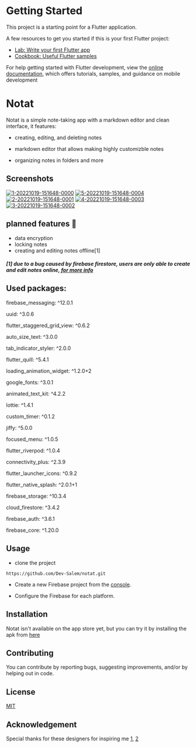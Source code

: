 
# Getting Started

This project is a starting point for a Flutter application.

A few resources to get you started if this is your first Flutter project:

- [Lab: Write your first Flutter app](https://docs.flutter.dev/get-started/codelab)
- [Cookbook: Useful Flutter samples](https://docs.flutter.dev/cookbook)

For help getting started with Flutter development, view the
[online documentation](https://docs.flutter.dev/), which offers tutorials,
samples, and guidance on mobile development

# Notat

 Notat is a simple note-taking app with a markdown editor and clean interface, it features: 

* creating, editing, and deleting notes

* markdown editor that allows making highly customizble notes

* organizing notes in folders and more

## Screenshots
<a href="https://ibb.co/3v31xpN"><img src="https://i.ibb.co/xYkhn1j/1-20221019-151648-0000.png" alt="1-20221019-151648-0000" border="0"></a>
<a href="https://ibb.co/TKgqFSC"><img src="https://i.ibb.co/q0rFPfZ/5-20221019-151648-0004.png" alt="5-20221019-151648-0004" border="0"></a>
<a href="https://ibb.co/gVPS1Lx"><img src="https://i.ibb.co/fvnkRzs/2-20221019-151648-0001.png" alt="2-20221019-151648-0001" border="0"></a>
<a href="https://ibb.co/Tkx1jsn"><img src="https://i.ibb.co/nbNBdFV/4-20221019-151648-0003.png" alt="4-20221019-151648-0003" border="0"></a>
<a href="https://ibb.co/ZT8cxWs"><img src="https://i.ibb.co/GP2CRcw/3-20221019-151648-0002.png" alt="3-20221019-151648-0002" border="0"></a>

## planned features 🌱

* data encryption
* locking notes
* creating and editing notes offline[1]
##### [1] due to a bug caused by firebase firestore, users are only able to create and edit notes online, [for more info](https://community.flutterflow.io/c/discuss-and-get-help/navigate-action-not-working-if-device-offline)

## Used packages:
 firebase_messaging: ^12.0.1 

uuid: ^3.0.6 

flutter_staggered_grid_view: ^0.6.2 

auto_size_text: ^3.0.0 

tab_indicator_styler: ^2.0.0 

flutter_quill: ^5.4.1 

loading_animation_widget: ^1.2.0+2 

google_fonts: ^3.0.1 

animated_text_kit: ^4.2.2

lottie: ^1.4.1

custom_timer: ^0.1.2

jiffy: ^5.0.0

focused_menu: ^1.0.5 

flutter_riverpod: ^1.0.4 

connectivity_plus: ^2.3.9 

flutter_launcher_icons: ^0.9.2 

flutter_native_splash: ^2.0.1+1 

firebase_storage: ^10.3.4 

cloud_firestore: ^3.4.2

firebase_auth: ^3.6.1 

firebase_core: ^1.20.0 

## Usage
* clone the project
```
https://github.com/Dev-Salem/notat.git
```
* Create a new Firebase project from the [console](https://console.firebase.google.com/).

* Configure the Firebase for each platform.

## Installation
Notat isn't available on the app store yet, but you can try it by installing the apk from [here](https://www.mediafire.com/file/wuhhrx7jiali3pc/notat+v2.apk/file)

## Contributing

You can contribute by reporting bugs, suggesting improvements, and/or by helping out in code.

## License

[MIT](https://choosealicense.com/licenses/mit/)

## Acknowledgement
Special thanks for these designers for inspiring me [1](https://dribbble.com/shots/11875872-A-simple-and-lightweight-note-app), [2](https://dribbble.com/shots/14995291--Notes-App-Dark-Mode)

